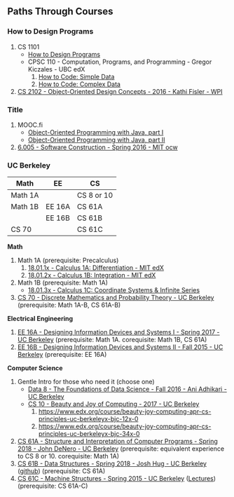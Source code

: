 ## Paths Through Courses

### How to Design Programs

1. CS 1101
   - [How to Design Programs](https://www.htdp.org/)
   - CPSC 110 - Computation, Programs, and Programming - Gregor Kiczales - UBC edX
      1. [How to Code: Simple Data](https://www.edx.org/course/how-code-simple-data-ubcx-htc1x)
      2. [How to Code: Complex Data](https://www.edx.org/course/how-code-complex-data-ubcx-htc2x)
2. [CS 2102 - Object-Oriented Design Concepts - 2016 - Kathi Fisler - WPI](https://web.cs.wpi.edu/~cs2102/b16/)

### Title

1. MOOC.fi
   - [Object-Oriented Programming with Java, part I](http://moocfi.github.io/courses/2013/programming-part-1/)
   - [Object-Oriented Programming with Java, part II](http://moocfi.github.io/courses/2013/programming-part-2/)
2. [6.005 - Software Construction - Spring 2016 - MIT ocw](https://ocw.mit.edu/courses/electrical-engineering-and-computer-science/6-005-software-construction-spring-2016/)

### UC Berkeley

| Math  |  EE  |    CS    |
|-------|------|----------|
|Math 1A|      |CS 8 or 10|
|Math 1B|EE 16A|CS 61A    |
|       |EE 16B|CS 61B    |
|CS 70  |      |CS 61C    |

**Math**
1. Math 1A (prerequisite: Precalculus) 
   1. [18.01.1x - Calculus 1A: Differentiation - MIT edX](https://www.edx.org/course/calculus-1a-differentiation)
   2. [18.01.2x - Calculus 1B: Integration - MIT edX](https://www.edx.org/course/calculus-1b-integration)
2. Math 1B (prerequisite: Math 1A)
   - [18.01.3x - Calculus 1C: Coordinate Systems & Infinite Series](https://www.edx.org/course/calculus-1c-coordinate-systems-infinite-series)
3. [CS 70 - Discrete Mathematics and Probability Theory - UC Berkeley](http://www.eecs70.org/) (prerequisite: Math 1A-B, CS 61A-B)

**Electrical Engineering**
1. [EE 16A - Designing Information Devices and Systems I - Spring 2017 - UC Berkeley](https://inst.eecs.berkeley.edu/~ee16a/sp17/) (prerequisite: Math 1A. corequisite: Math 1B, CS 61A)
2. [EE 16B - Designing Information Devices and Systems II - Fall 2015 - UC Berkeley](https://inst.eecs.berkeley.edu/~ee16b/fa15/) (prerequisite: EE 16A)

**Computer Science**
1. Gentle Intro for those who need it (choose one)
   - [Data 8 - The Foundations of Data Science - Fall 2016 - Ani Adhikari - UC Berkeley](http://data8.org/)
   - [CS 10 - Beauty and Joy of Computing - 2017 - UC Berkeley](https://bjc.edc.org/)
     1. https://www.edx.org/course/beauty-joy-computing-apr-cs-principles-uc-berkeleyx-bjc-12x-0
     2. https://www.edx.org/course/beauty-joy-computing-apr-cs-principles-uc-berkeleyx-bjc-34x-0
2. [CS 61A - Structure and Interpretation of Computer Programs - Spring 2018 - John DeNero - UC Berkeley](https://inst.eecs.berkeley.edu/~cs61a/sp18/) (prerequisite: equivalent experience to CS 8 or 10. corequisite: Math 1A)
3. [CS 61B - Data Structures - Spring 2018 - Josh Hug - UC Berkeley](https://sp18.datastructur.es/) ([github](https://github.com/Berkeley-CS61B/skeleton-sp18)) (prerequisite: CS 61A)
4. [CS 61C - Machine Structures - Spring 2015 - UC Berkeley](http://inst.eecs.berkeley.edu/~cs61c/sp15/) ([Lectures](http://www.infocobuild.com/education/audio-video-courses/computer-science/cs61c-spring2015-berkeley.html)) (prerequisite: CS 61A-C)

